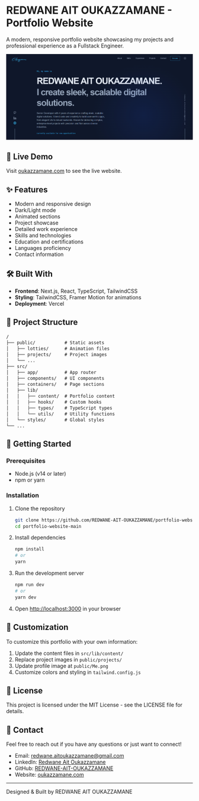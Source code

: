# REDWANE AIT OUKAZZAMANE - Portfolio Website

A modern, responsive portfolio website showcasing my projects and professional experience as a Fullstack Engineer.

![Portfolio Preview](/public/projects/preview.png)

## 🚀 Live Demo

Visit [oukazzamane.com](https://oukazzamane.com) to see the live website.

## ✨ Features

- Modern and responsive design
- Dark/Light mode
- Animated sections
- Project showcase
- Detailed work experience
- Skills and technologies
- Education and certifications
- Languages proficiency
- Contact information

## 🛠️ Built With

- **Frontend**: Next.js, React, TypeScript, TailwindCSS
- **Styling**: TailwindCSS, Framer Motion for animations
- **Deployment**: Vercel

## 📁 Project Structure

```
/
├── public/           # Static assets
│   ├── lotties/      # Animation files
│   ├── projects/     # Project images
│   └── ...
├── src/
│   ├── app/          # App router
│   ├── components/   # UI components
│   ├── containers/   # Page sections
│   ├── lib/
│   │   ├── content/  # Portfolio content
│   │   ├── hooks/    # Custom hooks
│   │   ├── types/    # TypeScript types
│   │   └── utils/    # Utility functions
│   └── styles/       # Global styles
└── ...
```

## 🚀 Getting Started

### Prerequisites

- Node.js (v14 or later)
- npm or yarn

### Installation

1. Clone the repository
   ```bash
   git clone https://github.com/REDWANE-AIT-OUKAZZAMANE/portfolio-website-main
   cd portfolio-website-main
   ```

2. Install dependencies
   ```bash
   npm install
   # or
   yarn
   ```

3. Run the development server
   ```bash
   npm run dev
   # or
   yarn dev
   ```

4. Open [http://localhost:3000](http://localhost:3000) in your browser

## 🔧 Customization

To customize this portfolio with your own information:

1. Update the content files in `src/lib/content/`
2. Replace project images in `public/projects/`
3. Update profile image at `public/Me.png`
4. Customize colors and styling in `tailwind.config.js`

## 📄 License

This project is licensed under the MIT License - see the LICENSE file for details.

## 👤 Contact

Feel free to reach out if you have any questions or just want to connect!

- Email: redwane.aitoukazzamane@gmail.com
- LinkedIn: [Redwane Ait Oukazzamane](https://www.linkedin.com/in/redwane-ait-oukazzamane-b293a526a/)
- GitHub: [REDWANE-AIT-OUKAZZAMANE](https://github.com/REDWANE-AIT-OUKAZZAMANE)
- Website: [oukazzamane.com](https://oukazzamane.com)

---

Designed & Built by REDWANE AIT OUKAZZAMANE 
